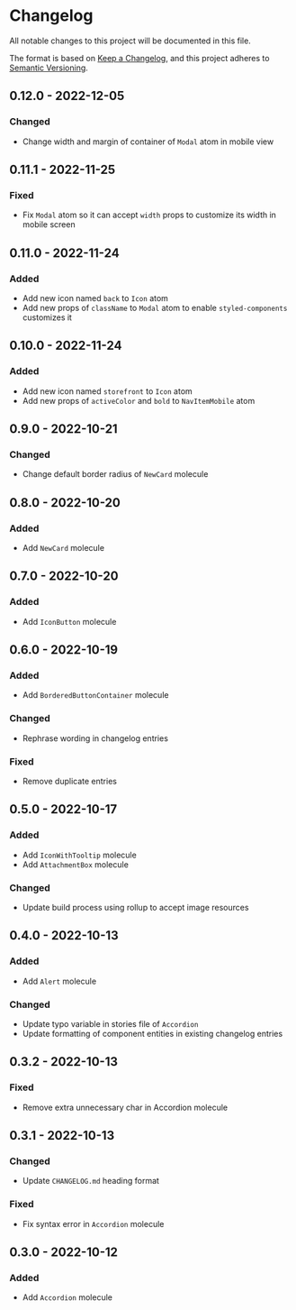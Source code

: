 # Changelog

All notable changes to this project will be documented in this file.

The format is based on [Keep a Changelog](https://keepachangelog.com/en/1.0.0/),
and this project adheres to [Semantic Versioning](https://semver.org/spec/v2.0.0.html).

## 0.12.0 - 2022-12-05

### Changed

- Change width and margin of container of `Modal` atom in mobile view

## 0.11.1 - 2022-11-25

### Fixed

- Fix `Modal` atom so it can accept `width` props to customize its width in mobile screen

## 0.11.0 - 2022-11-24

### Added

- Add new icon named `back` to `Icon` atom
- Add new props of `className` to `Modal` atom to enable `styled-components` customizes it

## 0.10.0 - 2022-11-24

### Added

- Add new icon named `storefront` to `Icon` atom
- Add new props of `activeColor` and `bold` to `NavItemMobile` atom

## 0.9.0 - 2022-10-21

### Changed

- Change default border radius of `NewCard` molecule

## 0.8.0 - 2022-10-20

### Added

- Add `NewCard` molecule

## 0.7.0 - 2022-10-20

### Added

- Add `IconButton` molecule

## 0.6.0 - 2022-10-19

### Added

- Add `BorderedButtonContainer` molecule

### Changed

- Rephrase wording in changelog entries

### Fixed

- Remove duplicate entries

## 0.5.0 - 2022-10-17

### Added

- Add `IconWithTooltip` molecule
- Add `AttachmentBox` molecule

### Changed

- Update build process using rollup to accept image resources

## 0.4.0 - 2022-10-13

### Added

- Add `Alert` molecule

### Changed

- Update typo variable in stories file of `Accordion`
- Update formatting of component entities in existing changelog entries

## 0.3.2 - 2022-10-13

### Fixed

- Remove extra unnecessary char in Accordion molecule

## 0.3.1 - 2022-10-13

### Changed

- Update `CHANGELOG.md` heading format

### Fixed

- Fix syntax error in `Accordion` molecule

## 0.3.0 - 2022-10-12

### Added

- Add `Accordion` molecule
